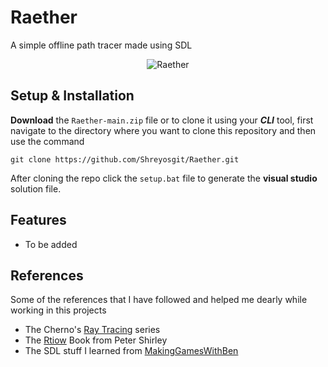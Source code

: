 # Raether

A simple offline path tracer made using SDL

<div align="center">
  
  ![Raether](https://user-images.githubusercontent.com/92203452/229559950-b45a6bd1-ef68-4ebd-92ce-c0b8adc3c79a.gif)

</div>

## Setup & Installation

**Download** the `Raether-main.zip` file or to clone it using your ***CLI*** tool, first navigate to the directory where you want to clone this repository and then use the command

```
git clone https://github.com/Shreyosgit/Raether.git
```

After cloning the repo click the `setup.bat` file to generate the **visual studio** solution file.

## Features

- To be added

## References

Some of the references that I have followed and helped me dearly while working in this projects

- The Cherno's [Ray Tracing](https://www.youtube.com/watch?v=gfW1Fhd9u9Q&list=PLlrATfBNZ98edc5GshdBtREv5asFW3yXl)  series
- The [Rtiow](https://raytracing.github.io/books/RayTracingInOneWeekend.html) Book from Peter Shirley
- The SDL stuff I learned from [MakingGamesWithBen](https://www.youtube.com/watch?v=FxCC9Ces1Yg&list=PLSPw4ASQYyymu3PfG9gxywSPghnSMiOAW&index=1)
